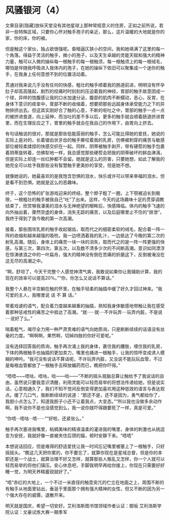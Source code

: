 # 风骚银河（4）

文章目录[隐藏]放纵天堂没有其他星球上那种常规意义的住房，正如之前所说，若非一些特殊区域，只要你心怀对触手孢子的亲近，那么，这片温暖的大地就是你的家，你的床，你的被。

但是触这个家伙，独占欲很强呢。昏暗逼仄狭小的空间，我和她填满了这里的每一个角落。得益于灵活的触手，微小的孢子，以及天生卓越的灵能天赋和强大的精神力量，触可以入微的操纵每一根触手的每一根触须，每一根触须上的每一根绒毛，哪怕是伴随我呼吸进入我体内的孢子，在她的操纵下依旧可以聚集成一个迷你的触手，在我身上任何意想不到的位置活动着。

贯通对我来说几乎没有任何的快感，粗壮的触手顺着我的肠道前进，明明没有怀孕肚子却高高隆起，剧烈的绞痛时时刻刻的压迫着我的神经，胃部的触手故意团成一个球，异样的饱腹感让我的口水加速分泌，腹部的肌肉不断蠕动，恶心，反胃，在身体下意识的痉挛中，胃部不断的收缩着，想要把那些远超身体承受能力之下的异物排挤出去。但这其实刚好合了触的心意，不断的呕吐之中，胃部的触手一点一点的被挤进食道，向上延伸，而当吐的差不多以后，更多的触手就会顺着肠道挤进胃里，而在生理反应之下，胃里的触手就会在我自己的作用下，由胃向上挤去。

有句话触说的很对，那就是那些低能孱弱的触手，怎么可能比得她的爱抚，她说的实际上是对的，长着锯齿状牙齿的触手撕咬着我的乳房，仿佛被刺穿的痛苦与敏感部位被轻柔揉捏的快感交织在一起。同样，阴蒂被触手剥开，带有硬茬的触手包裹着阴蒂旋转着，仿佛犁地一样，我总感觉那些硬茬会把我的阴蒂破坏的鲜血淋漓，但是实际上却连一丝红肿都不会留。她就是这么的厉害，只要她想，如此了解我的她完全可以给予我那些没有智慧触手更美妙的享受，但是她不想。

就像她说的，她最喜欢的是我饱含恐惧的泪水，快乐或许可以带来幸福的泪水，但是看不到恐惧。她就是这么的恶趣味。

终于，这个恐怖的扩张游戏迎来的终结，整个脖子粗了一圈，上下颚被迫长到极限，一根粗壮的触手被我自己“吐”了出来。这样，今天的这场趣味十足的贯穿调教结束了，欣赏够我凄美的泪水与无神绝望的眼眸后，快感降临。体内的触手飞速的向外抽出着，骤然空虚的身体，消失无踪的痛苦，以及后庭哪里止不住的“排泄”，我终于得到了我今晚的第一次高潮。

接着，那些围攻乳房的触手收起锯齿，取而代之的细密柔软的绒毛，配合着一阵一阵的收缩和越来越强的吸吮，我一边喷洒着我的乳汁，一边抵达了今晚的第二次的射乳高潮。随后，身体上的痛苦一块一块的消失，取而代之的是一阵一阵更强的快感，与第三次，第四次，第五次，以及数不清多少次的不间断高潮。意识如同漂浮在惊涛骇浪之中的一叶扁舟，强大的精神没有倒在苦痛的折磨这下，反倒被淹没在这无尽的高潮之中。

“啊，舒坦了，今天干完整个人感觉神清气爽，我敢说如果你让我辅助计算，我的现在的效率可以提高20%。”“你，你怎么又说话不算话。”

我整个人悬在半空躺在触的怀里，在触手轻柔的抽插中缓了好久才回过神来。“我可爱的主人，我哪里说 话 不 算 话。”

带着戏谑的语气，配合着力度越来越重的抽插，熟知我身体敏感地带触让我在感受着那种惩戒性的痛苦之中抵达了高潮。“就······就····不许玩弄····玩弄内脏，不是说····说好了么。”

喘着粗气，竭尽全力用一种严肃责难的语气向她质询，只是断断续续的话语没有丝毫的力度。“啊啊啊，果然啊，切掉四肢的你好可爱呢。”

没有选择回答我的质询，触手再次涌上我的身体，裹住我的腰肢，缠住我的乳房，下体的两根触手也抽插的更加卖力，嘴里也捅进一根触手，让我的惊呼变成诱人模糊的呻吟。“我可没有说话不算话呢，不许玩弄内脏，又没说不能玩玩血管，不过是每根血管都放了一根触手去释放媚药而已，瞧把你吓得。”

“唔唔~~~唔咕，唔咕，哈——哈——”不断的摇头晃脑总算让触给予了我说话的自由，虽然说只要我意识清醒，利用灵能可以轻而易举的将想法传递给她，但是说实话，心意相通久了，我们不知不觉间反倒变得更加喜欢用这种低效的语言与表达观点。缓了几口气，我断断续续的说道：“那还不是，还不是因为，勇气都给你了，我胆小点怎么了。知道我胆子小还不让着我点，大变态。”“所以我也没做多余动作啊，我不说你不是也没感觉到么，我一说你就吓得跟要死了一样，真是可爱。”

“你唔···唔咕···唔······”“好啦，还紧张么。”

触手再次塞进我嘴里，粘稠美味的精液温柔的灌进我的嘴里，身体的刺激也从挑逗变为安抚，我就好像一直被夹住后颈的猫，顿时安静下来。“唔唔”

本想说话回应，但是难得的舒适爱抚让我一时间忘记嘴里被塞上了一根触手，只好摇摇头。“瞧这几天把你累的，你不要忘了，就算你现在是星域总督，但是你的本职还是一个战士，就算治理不好又怎样，就算那些人叛乱又怎样，你一个人就可以轻而易举的将他们镇压。安心休息吧，手脚我明早再给你接上，你现在只需要好好睡一觉，为明天养精蓄锐就好了。”

“唔”赤红的大地上，一个不过一米直径的触壶突兀的伫立在地面之上，周围不断的有触手从地面里钻出，垂涎于里面那个拥有强大精神的女性，但又不断的因为另一个强大存在的威慑，退散开来。

明天就是国庆，希望一切安好。艾利浩斯图书馆领域作者认证：御坂
艾利浩斯学院认证：文豪试炼大赛一期季军

